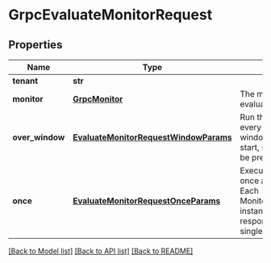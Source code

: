 # GrpcEvaluateMonitorRequest

## Properties
Name | Type | Description | Notes
------------ | ------------- | ------------- | -------------
**tenant** | **str** |  | [optional] 
**monitor** | [**GrpcMonitor**](GrpcMonitor.md) | The monitor to be evaluated. | [optional] 
**over_window** | [**EvaluateMonitorRequestWindowParams**](EvaluateMonitorRequestWindowParams.md) | Run the monitor for every step along the window. All fields (i.e. start, stop, step) must be present. | [optional] 
**once** | [**EvaluateMonitorRequestOnceParams**](EvaluateMonitorRequestOnceParams.md) | Execute the monitor once at the given time. Each MonitorEvaluationResult instance in the response will have a single point. | [optional] 

[[Back to Model list]](../README.md#documentation-for-models) [[Back to API list]](../README.md#documentation-for-api-endpoints) [[Back to README]](../README.md)



